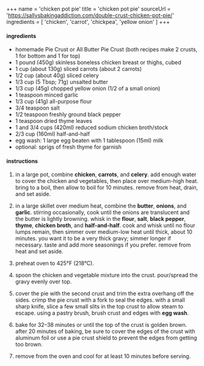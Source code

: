 +++
name = 'chicken pot pie'
title = 'chicken pot pie'
sourceUrl = 'https://sallysbakingaddiction.com/double-crust-chicken-pot-pie/'
ingredients = [
  'chicken',
  'carrot',
  'chickpea',
  'yellow onion'
]
+++

#### ingredients


- homemade Pie Crust or All Butter Pie Crust (both recipes make 2 crusts, 1 for bottom and 1 for top)
- 1 pound (450g) skinless boneless chicken breast or thighs, cubed
- 1 cup (about 130g) sliced carrots (about 2 carrots)
- 1/2 cup (about 40g) sliced celery
- 1/3 cup (5 Tbsp; 71g) unsalted butter
- 1/3 cup (45g) chopped yellow onion (1/2 of a small onion)
- 1 teaspoon minced garlic
- 1/3 cup (41g) all-purpose flour
- 3/4 teaspoon salt
- 1/2 teaspoon freshly ground black pepper
- 1 teaspoon dried thyme leaves
- 1 and 3/4 cups (420ml) reduced sodium chicken broth/stock
- 2/3 cup (160ml) half-and-half
- egg wash: 1 large egg beaten with 1 tablespoon (15ml) milk
- optional: sprigs of fresh thyme for garnish

#### instructions 

1. in a large pot, combine **chicken**, **carrots**, and **celery**. add enough water to cover the chicken and vegetables, then place over medium-high heat. bring to a boil, then allow to boil for 10 minutes. remove from heat, drain, and set aside.

2. in a large skillet over medium heat, combine the **butter**, **onions**, and **garlic**. stirring occasionally, cook until the onions are translucent and the butter is lightly browning. whisk in the **flour**, **salt**, **black pepper**, **thyme**, **chicken broth**, and **half-and-half**. cook and whisk until no flour lumps remain, then simmer over medium-low heat until thick, about 10 minutes. you want it to be a very thick gravy; simmer longer if necessary. taste and add more seasonings if you prefer. remove from heat and set aside.

3. preheat oven to 425°F (218°C).

4. spoon the chicken and vegetable mixture into the crust. pour/spread the gravy evenly over top.

5. cover the pie with the second crust and trim the extra overhang off the sides. crimp the pie crust with a fork to seal the edges. with a small sharp knife, slice a few small slits in the top crust to allow steam to escape. using a pastry brush, brush crust and edges with **egg wash**.

7. bake for 32–38 minutes or until the top of the crust is golden brown. after 20 minutes of baking, be sure to cover the edges of the crust with aluminum foil or use a pie crust shield to prevent the edges from getting too brown.

8. remove from the oven and cool for at least 10 minutes before serving.

